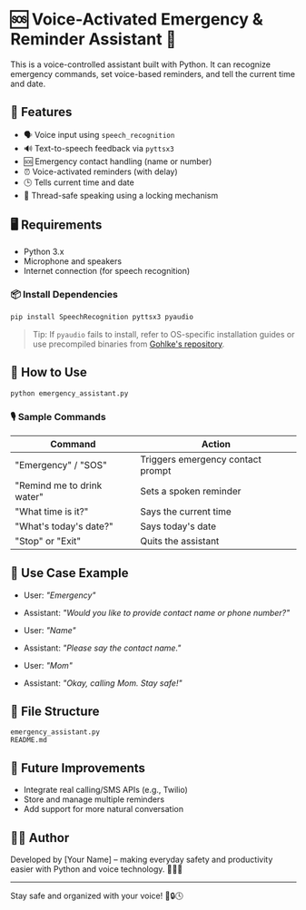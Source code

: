 
# 🆘 Voice-Activated Emergency & Reminder Assistant 🤖

This is a voice-controlled assistant built with Python. It can recognize emergency commands, set voice-based reminders, and tell the current time and date.

## 🧠 Features

- 🗣️ Voice input using `speech_recognition`
- 🔊 Text-to-speech feedback via `pyttsx3`
- 🆘 Emergency contact handling (name or number)
- ⏰ Voice-activated reminders (with delay)
- 🕒 Tells current time and date
- 🔐 Thread-safe speaking using a locking mechanism

## 🖥️ Requirements

- Python 3.x
- Microphone and speakers
- Internet connection (for speech recognition)

### 📦 Install Dependencies

```bash
pip install SpeechRecognition pyttsx3 pyaudio
```

> Tip: If `pyaudio` fails to install, refer to OS-specific installation guides or use precompiled binaries from [Gohlke's repository](https://www.lfd.uci.edu/~gohlke/pythonlibs/#pyaudio).

## 🚀 How to Use

```bash
python emergency_assistant.py
```

### 🎙️ Sample Commands

| Command | Action |
|--------|--------|
| "Emergency" / "SOS" | Triggers emergency contact prompt |
| "Remind me to drink water" | Sets a spoken reminder |
| "What time is it?" | Says the current time |
| "What's today's date?" | Says today's date |
| "Stop" or "Exit" | Quits the assistant |

## 🧪 Use Case Example

- User: *"Emergency"*
- Assistant: *"Would you like to provide contact name or phone number?"*

- User: *"Name"*
- Assistant: *"Please say the contact name."*

- User: *"Mom"*
- Assistant: *"Okay, calling Mom. Stay safe!"*

## 📂 File Structure

```
emergency_assistant.py
README.md
```

## 🔮 Future Improvements

- Integrate real calling/SMS APIs (e.g., Twilio)
- Store and manage multiple reminders
- Add support for more natural conversation

## 👨‍💻 Author

Developed by [Your Name] – making everyday safety and productivity easier with Python and voice technology. 🎤🧠📅

---

Stay safe and organized with your voice! 💬🔒🕓

